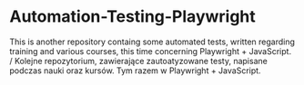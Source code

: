 # Automation-Testing-Playwright
This is another repository containg some automated tests, written regarding training and various courses, this time concerning Playwright + JavaScript.
/
Kolejne repozytorium, zawierające zautoatyzowane testy, napisane podczas nauki oraz kursów. Tym razem w Playwright + JavaScript. 
